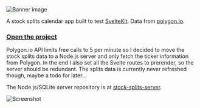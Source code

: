 <img src="https://stock-splits.vercel.app/banner.png" alt="Banner image">

A stock splits calendar app built to test [SvelteKit](https://kit.svelte.dev/). Data from [polygon.io](https://www.polygon.io).

### <a href="https://stock-splits.vercel.app/">Open the project</a>

Polygon.io API limits free calls to 5 per minute so I decided to move the stock splits data to a Node.js server and only fetch the ticker information from Polygon. In the end I also set all the Svelte routes to prerender, so the server should be redundant. The splits data is currently never refreshed though, maybe a todo for later...

The Node.js/SQLite server repository is at [stock-splits-server](https://github.com/peippo/stock-splits-server).

<img src="https://stock-splits.vercel.app/screenshot.png" alt="Screenshot">
